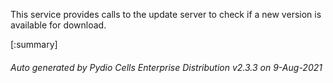 






This service provides calls to the update server to check if a new version is available for download.

[:summary]

###### Auto generated by Pydio Cells Enterprise Distribution v2.3.3 on 9-Aug-2021
